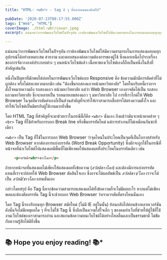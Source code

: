 ```yaml
---
title: "HTML: <wbr> - tag ดี ๆ ที่หลายคนมองข้ามไป"

pubDate: '2020-07-23T08:17:55.000Z'
tags: ["Web", "HTML"]
coverImage: ./html-wbr/cover.jpeg
excerpt: แน่นอนว่าการพัฒนาเว็บไซต์ในปัจจุบัน เราต้องพัฒนาเว็บไซต์ให้มีความสามารถในการแสดงผลบนทุกอุปกรณ์ได้อย่างเหมาะสม สวยงาม และตอบสนองต่อความต้องการของผู้ใช้ ซึ่งนอกเหนือไปจากเรื่องของการจัดวางองค์ประกอบต่าง ๆ บนหน้าเว็บไซต์แล้ว เนื้อหาของเว็บไซต์เองก็ถือเป็นหนึ่งในสิ่งที่สำคัญเช่นกัน

---
```


แน่นอนว่าการพัฒนาเว็บไซต์ในปัจจุบัน เราต้องพัฒนาเว็บไซต์ให้มีความสามารถในการแสดงผลบนทุกอุปกรณ์ได้อย่างเหมาะสม สวยงาม และตอบสนองต่อความต้องการของผู้ใช้ ซึ่งนอกเหนือไปจากเรื่องของการจัดวางองค์ประกอบต่าง ๆ บนหน้าเว็บไซต์แล้ว เนื้อหาของเว็บไซต์เองก็ถือเป็นหนึ่งในสิ่งที่สำคัญเช่นกัน

หนึ่งในปัญหาที่มักพบได้บ่อยในการพัฒนาเว็บไซต์แบบ Responsive คือ ข้อความมักมีการตัดคำที่ไม่ถูกต้อง หรือไม่สละสลวยมากนัก เช่น "ต้องขึ้นรถสองแถวหน้ามหาวิทยาลัย" โดยในบริบทนี้เราอาจตั้งใจหมายความถึง รถสองแถว หน้ามหาวิทยาลัย แต่ว่า Web Browser เองอาจตัดได้เป็น รถสอง แถวมหาวิทยาลัย ซึ่งจะหลายเป็น รถหมายเลขสองแถว ๆ มหาวิทยาลัย ไป การที่เราไกด์ให้ Web Browser ในจุดที่ควรตัดคำเองก็เป็นส่วนสำคัญที่จะทำให้เราสามารถสื่อสารได้ตรงความตั้งใจ และทำให้เว็บไซต์เป็นมิตรกับผู้ใช้งานมากยิ่งขึ้น

โดย HTML Tag ที่สำคัญที่จะมาช่วยเราในกรณีนี้ก็คือ `<wbr>` นั่นเอง ถึงแม้ว่ามันจะหน้าตาคล้าย ๆ `<br>` Tag ที่ใช้สำหรับการบอก Break line หรือขึ้นบรรทัดใหม่ แต่การทำงานก็ไม่เหมือนกันซะทีเดียว

`<wbr>` เป็น Tag ที่ใช้ในการบอก Web Browser ว่าจุดไหนในประโยคเป็นจุดที่เป็นโอกาสสำหรับ Web Browser หากต้องการแบ่งบรรทัด (Word Break Opportunity) ซึ่งมักจะถูกใช้ในกรณีที่หน้าจอที่นำเว็บไซต์ไปแสดงผลมีพื้นที่ไม่เพียงพอให้แสดงผลทั้งประโยคในบรรทัดเดียว เช่น

```html
    <p>สวัสดี<wbr>ชาวโลก</p>
```

ถ้าหากหน้าจอที่แสดงผลไม่เพียงให้แสดงผลทั้งข้อความ (*สวัสดีชาวโลก*) และต้องมีการแบ่งบรรทัด แทนที่เราจะปล่อยให้ Web Browser ตัดสินใจเอง ซึ่งอาจะได้ผลลัพธ์เป็น *สวัสดีชาว/โลก* เราจะได้เป็น *สวัสดี/ชาวโลก* แทนนั่นเอง

กล่าวโดยสรุป คือ Tag นี้หากข้อความสามารถแสดงผลได้ทั้งข้อความก็จะไม่มีผลอะไร หากแต่ไม่เพียงพอและต้องตัดบรรทัด Tag นี้จะช่วยบอก Web Browser ว่าเราควรตัดที่ตรงไหนนั่นเอง

โดย Tag นี้รองรับบนทุก Browser สมัยใหม่ (ไม่มี IE อยู่ในนั้น) ย้อนกลับไปค่อนข้างหลายเวอร์ชัน ดังนั้นจึงไม่มีเหตุผลใด ๆ ที่จะไม่ใช้ Tag นี้ ซึ่งถือเป็นความใส่ใจเล็ก ๆ ของคนทำเว็บที่ช่วยให้ผู้ใช้ที่ใช้งานเว็บไซต์ของเราสามารถอ่าน และสแกนข้อความบนเว็บไซต์ได้อย่างไหลลื่นและเป็นธรรมชาติ ไม่ขัดกับความรู้สึกได้ดียิ่งขึ้น

---

## 📚 Hope you enjoy reading! 📚*

---
